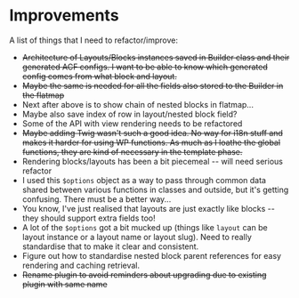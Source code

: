 # Improvements

A list of things that I need to refactor/improve:

  - ~~Architecture of Layouts/Blocks instances saved in Builder class and their generated ACF configs. I want to be able
    to know which generated config comes from what block and layout.~~
  - ~~Maybe the same is needed for all the fields also stored to the Builder in the flatmap~~
  - Next after above is to show chain of nested blocks in flatmap...
  - Maybe also save index of row in layout/nested block field?
  - Some of the API with view rendering needs to be refactored
  - ~~Maybe adding Twig wasn't such a good idea. No way for i18n stuff and makes it harder for using WP functions. As much
    as I loathe the global functions, they are kind of necessary in the template phase.~~
  - Rendering blocks/layouts has been a bit piecemeal -- will need serious refactor
  - I used this `$options` object as a way to pass through common data shared between various functions in classes and
    outside, but it's getting confusing. There must be a better way...
  - You know, I've just realised that layouts are just exactly like blocks -- they should support extra fields too!
  - A lot of the `$options` got a bit mucked up (things like `layout` can be layout instance or a layout name or
    layout slug). Need to really standardise that to make it clear and consistent.
  - Figure out how to standardise nested block parent references for easy rendering and caching retrieval.
  - ~~Rename plugin to avoid reminders about upgrading due to existing plugin with same name~~
